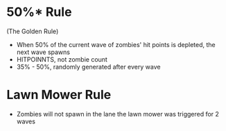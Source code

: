# 50%* Rule
(The Golden Rule)
- When 50% of the current wave of zombies' hit points is depleted, the next wave spawns
- HITPOINNTS, not zombie count
- 35% - 50%, randomly generated after every wave


# Lawn Mower Rule
- Zombies will not spawn in the lane the lawn mower was triggered for 2 waves


